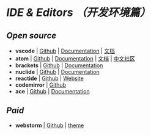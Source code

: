 # _IDE & Editors （开发环境篇）_

## _Open source_

- **vscode** | [Github](https://github.com/Microsoft/vscode) | [Documentation](https://code.visualstudio.com/docs) | [文档](https://jeasonstudio.gitbooks.io/vscode-cn-doc/content/)
- **atom** | [Github](https://github.com/atom/atom) | [Documentation](https://atom.io/docs) | [文档](https://atom.io/) | [中文社区](https://atom-china.org/)
- **brackets** | [Github](https://github.com/adobe/brackets) | [Documentation](http://brackets.io/docs/current/modules/brackets.html)
- **nuclide** | [Github](https://github.com/facebook/nuclide) | [Documentation](https://nuclide.io/docs/quick-start/getting-started/)
- **reactide** | [Github](https://github.com/reactide/reactide) | [Website](http://reactide.io/)
- **codemirror** | [Github](https://github.com/codemirror/CodeMirror)
- **ace** | [Github](https://github.com/ajaxorg/ace) | [Documentation](https://ace.c9.io/)


## _Paid_

- **webstorm** | [Github](https://www.jetbrains.com/webstorm) | [theme](http://www.riaway.com/theme.php)

